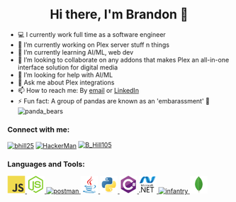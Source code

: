 <h1 align="center">Hi there, I'm Brandon 👋 </h1>

<!--
**hackermanEXE/hackermanEXE** is a ✨ _special_ ✨ repository because its `README.md` (this file) appears on your GitHub profile.
-->
- 💻 I currently work full time as a software engineer
- 🔭 I’m currently working on Plex server stuff n things
- 🌱 I’m currently learning AI/ML, web dev
- 👯 I’m looking to collaborate on any addons that makes Plex an all-in-one interface solution for digital media
- 🤔 I’m looking for help with AI/ML
- 💬 Ask me about Plex integrations
- 📫 How to reach me: By [email](brandon.hill1025@gmail.com) or [LinkedIn](https://www.linkedin.com/in/bhill25/)
- ⚡ Fun fact: A group of pandas are known as an 'embarassment' 🐼
![panda_bears](http://www.geocities.ws/allaboutbears/index/pandas.jpg)

<h3 align="left">Connect with me:</h3>
<p align="left">
<a href="https://www.linkedin.com/in/bhill25/" target="blank"><img align="center" src="https://raw.githubusercontent.com/rahuldkjain/github-profile-readme-generator/master/src/images/icons/Social/linked-in-alt.svg" alt="bhill25" height="30" width="40" /></a>
<a href="https://discordapp.com/channels/@me/HackerMan#0947/" target="blank"><img align="center" src="https://raw.githubusercontent.com/rahuldkjain/github-profile-readme-generator/master/src/images/icons/Social/discord.svg" alt="HackerMan" height="30" width="40" /></a>
<a href="https://twitter.com/B_Hill105" target="blank"><img src="https://img.shields.io/twitter/follow/B_Hill105?logo=twitter&style=for-the-badge" alt="B_Hill105" /></a>
</p>
  
<h3 align="left">Languages and Tools:</h3>
<p align="left">
<a href="https://developer.mozilla.org/en-US/docs/Web/JavaScript" target="_blank"> <img src="https://raw.githubusercontent.com/devicons/devicon/master/icons/javascript/javascript-original.svg" alt="javascript" width="40" height="40"/> </a>
<a href="https://nodejs.org/en/about/" target="_blank"> <img src="https://raw.githubusercontent.com/devicons/devicon/master/icons/nodejs/nodejs-original.svg" alt="nodejs" width="40" height="40"/> </a>
<a href="https://postman.com" target="_blank"> <img src="https://www.vectorlogo.zone/logos/getpostman/getpostman-icon.svg" alt="postman" width="40" height="40"/> </a>
<a href="https://www.w3schools.com/java/java_intro.asp" target="_blank"> <img src="https://raw.githubusercontent.com/devicons/devicon/master/icons/java/java-original.svg" alt="java" width="40" height="40"/> </a>
<a href="https://www.w3schools.com/python/" target="_blank"> <img src="https://raw.githubusercontent.com/devicons/devicon/master/icons/python/python-original.svg" alt="python" width="40" height="40"/> </a>
<a href="https://www.w3schools.com/cs/" target="_blank"> <img src="https://raw.githubusercontent.com/devicons/devicon/master/icons/csharp/csharp-original.svg" alt="csharp" width="40" height="40"/> </a>
<a href="https://dotnet.microsoft.com/" target="_blank"> <img src="https://raw.githubusercontent.com/devicons/devicon/master/icons/dot-net/dot-net-original-wordmark.svg" alt="dotnet" width="40" height="40"/> </a>
<a href="https://en.wikipedia.org/wiki/Infantry_Branch_(United_States)" target="_blank"> <img src="https://upload.wikimedia.org/wikipedia/commons/a/ae/USA_-_Army_Infantry_Insignia.png" alt="infantry" width="40" height="40"/> </a>
<a href="https://www.mongodb.com/" target="_blank"> <img src="https://raw.githubusercontent.com/devicons/devicon/master/icons/mongodb/mongodb-original.svg" alt="mongodb" width="40" height="40"/> </a>
</p>
